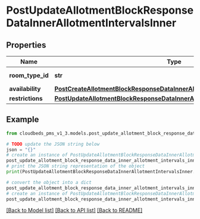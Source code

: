# PostUpdateAllotmentBlockResponseDataInnerAllotmentIntervalsInner


## Properties

Name | Type | Description | Notes
------------ | ------------- | ------------- | -------------
**room_type_id** | **str** | Room type ID | [optional] 
**availability** | [**PostCreateAllotmentBlockResponseDataInnerAllotmentIntervalsInnerAvailability**](PostCreateAllotmentBlockResponseDataInnerAllotmentIntervalsInnerAvailability.md) |  | [optional] 
**restrictions** | [**PostUpdateAllotmentBlockResponseDataInnerAllotmentIntervalsInnerRestrictions**](PostUpdateAllotmentBlockResponseDataInnerAllotmentIntervalsInnerRestrictions.md) |  | [optional] 

## Example

```python
from cloudbeds_pms_v1_3.models.post_update_allotment_block_response_data_inner_allotment_intervals_inner import PostUpdateAllotmentBlockResponseDataInnerAllotmentIntervalsInner

# TODO update the JSON string below
json = "{}"
# create an instance of PostUpdateAllotmentBlockResponseDataInnerAllotmentIntervalsInner from a JSON string
post_update_allotment_block_response_data_inner_allotment_intervals_inner_instance = PostUpdateAllotmentBlockResponseDataInnerAllotmentIntervalsInner.from_json(json)
# print the JSON string representation of the object
print(PostUpdateAllotmentBlockResponseDataInnerAllotmentIntervalsInner.to_json())

# convert the object into a dict
post_update_allotment_block_response_data_inner_allotment_intervals_inner_dict = post_update_allotment_block_response_data_inner_allotment_intervals_inner_instance.to_dict()
# create an instance of PostUpdateAllotmentBlockResponseDataInnerAllotmentIntervalsInner from a dict
post_update_allotment_block_response_data_inner_allotment_intervals_inner_from_dict = PostUpdateAllotmentBlockResponseDataInnerAllotmentIntervalsInner.from_dict(post_update_allotment_block_response_data_inner_allotment_intervals_inner_dict)
```
[[Back to Model list]](../README.md#documentation-for-models) [[Back to API list]](../README.md#documentation-for-api-endpoints) [[Back to README]](../README.md)


